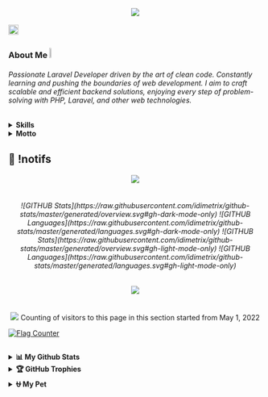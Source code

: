 <p align="center">
  <img src="https://capsule-render.vercel.app/api?type=waving&height=100&color=gradient&reversal=true"/> 
</p>  

<img src="https://github.com/HannerB/HannerB/blob/main/anime_laravel.png" height="20%" width="20%"/>

### About Me <img src="https://media.tenor.com/uUNcnHwYJQEAAAAj/running-pikachu-transparent-snivee.gif" height="5%" width="5%"/>

<h6> Passionate Laravel Developer driven by the art of clean code. Constantly learning and pushing the boundaries of web development. I aim to craft scalable and efficient backend solutions, enjoying every step of problem-solving with PHP, Laravel, and other web technologies. </h6>

<details>
<summary><b>Skills</b></summary>
<div>

[![My Skills](https://skillicons.dev/icons?i=html,css,js,bootstrap,php,laravel,mysql,python)](https://skillicons.dev)

</div>
   
<summary><b>Learning</b></summary>
<div>
  
[![Learning](https://skillicons.dev/icons?i=htmx,go,nextjs,dart,flutter)](https://skillicons.dev)
  
</div>
</details>

<details>
  <summary><b>Motto</b></summary>
<div>

- **"Code is like humor. When you have to explain it, it’s bad."**
  
</div>
</details>

## 🍿 !notifs 
<h6 align="center">
  <img src="https://moe-counter.glitch.me/get/@HannerB?theme=rule34"  />
</h6>

<h6 align="center">
  ![GITHUB Stats](https://raw.githubusercontent.com/idimetrix/github-stats/master/generated/overview.svg#gh-dark-mode-only) 
  ![GITHUB Languages](https://raw.githubusercontent.com/idimetrix/github-stats/master/generated/languages.svg#gh-dark-mode-only)
  ![GITHUB Stats](https://raw.githubusercontent.com/idimetrix/github-stats/master/generated/overview.svg#gh-light-mode-only) 
  ![GITHUB Languages](https://raw.githubusercontent.com/idimetrix/github-stats/master/generated/languages.svg#gh-light-mode-only)
</h6>


<h6 align="center">
  <img src="https://moe-counter.glitch.me/get/@HannerB?theme=rule34" />
</h6>

<p align="center"> 
  <img src="https://profile-counter.glitch.me/HannerB/count.svg">  
  Counting of visitors to this page in this section started from May 1, 2022
</p>

<a href="http://s01.flagcounter.com/more/ap7">
  <img src="https://s01.flagcounter.com/countxl/ap7/bg_FFFFFF/txt_000000/border_CCCCCC/columns_8/maxflags_250/viewers_0/labels_1/pageviews_1/flags_0/percent_0/" alt="Flag Counter" border="0">
</a>


##


<details>
  <summary><b>📊 My Github Stats</b></summary>

<h6 align="center">

  <img src="https://gh-readme-profile.vercel.app/api?username=HannerB&theme=neon-dark&border_width=0&border_radius=15.2&hide_border=true">

</h6>
</details>


<details>
  <summary><b>🏆 GitHub Trophies</b></summary>

<div align="center">
  
![](https://github-profile-trophy.vercel.app/?username=HannerB&theme=onedark&no-frame=true&no-bg=true&margin-w=4)

</div>
</details>

<details>
  <summary><b>⛎ My Pet</b></summary>

<div align="center">
<picture>
  <source media="(prefers-color-scheme: dark)" srcset="https://raw.githubusercontent.com/HannerB/HannerB/output/github-contribution-grid-snake-dark.svg">
  <source media="(prefers-color-scheme: light)" srcset="https://raw.githubusercontent.com/HannerB/HannerB/output/github-contribution-grid-snake.svg">
  <img alt="github contribution grid snake animation" src="https://raw.githubusercontent.com/HannerB/HannerB/output/github-contribution-grid-snake.svg">
</picture>
</div>
</details>
